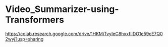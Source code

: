 # Video_Summarizer-using-Transformers
https://colab.research.google.com/drive/1HKMiTvyIeC8hxxflIDO1e59cE7Q02wyj?usp=sharing
